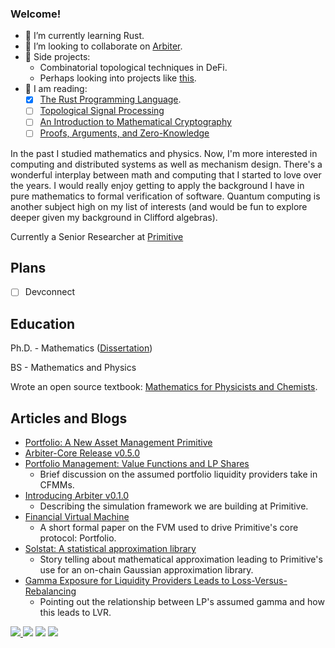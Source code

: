 ### Welcome!

- 🌱 I’m currently learning Rust.
- 👯 I’m looking to collaborate on [Arbiter](https://github.com/primitivefinance/arbiter).
- 🔭 Side projects: 
  - Combinatorial topological techniques in DeFi. 
  - Perhaps looking into projects like [this](https://github.com/Lichtso/geometric_algebra/).
- 📖 I am reading: 
  - [x] [The Rust Programming Language](https://www.amazon.com/Hooked-How-Build-Habit-Forming-Products/dp/1591847788/ref=sr_1_1?crid=BD92KKAWTTD3&keywords=hooked+book+nir+eyal&sprefix=hooked+book+nir%2Caps%2C191&sr=8-1](https://www.amazon.com/Atomic-Habits-James-Clear-audiobook/dp/B07RFSSYBH/ref=sr_1_1?gclid=CjwKCAiAv9ucBhBXEiwA6N8nYE0XOb4sp8UveSF580IxLNtdIlZRCIcxyVvWYeaY9pngMsGdZoMh9xoCr9QQAvD_BwE&hvadid=390244329573&hvdev=c&hvlocphy=9028896&hvnetw=g&hvqmt=e&hvrand=17220615911703307944&hvtargid=kwd-679783660480&hydadcr=19140_10195819&keywords=atomic+habits+an+easy&qid=1670873960&sr=8-1)](https://doc.rust-lang.org/book/)).
  - [ ] [Topological Signal Processing](https://link.springer.com/book/10.1007/978-3-642-36104-3)
  - [ ] [An Introduction to Mathematical Cryptography](https://www.google.com/search?client=safari&rls=en&q=an+introduction+to+mathematical+cryptography&ie=UTF-8&oe=UTF-8)
  - [ ] [Proofs, Arguments, and Zero-Knowledge](https://people.cs.georgetown.edu/jthaler/ProofsArgsAndZK.html)

In the past I studied mathematics and physics. Now, I'm more interested in computing and distributed systems as well as mechanism design. There's a wonderful interplay between math and computing that I started to love over the years. I would really enjoy getting to apply the background I have in pure mathematics to formal verification of software. Quantum computing is another subject high on my list of interests (and would be fun to explore deeper given my background in Clifford algebras).

Currently a Senior Researcher at [Primitive](https://github.com/primitivefinance)

## Plans
- [ ] Devconnect

## Education

Ph.D. - Mathematics ([Dissertation](https://mountainscholar.org/bitstream/handle/10217/235741/Roberts_colostate_0053A_17417.pdf?sequence=1))

BS - Mathematics and Physics 

Wrote an open source textbook: [Mathematics for Physicists and Chemists](https://github.com/Autoparallel/mathematics_for_physicists_and_chemists).

## Articles and Blogs 
- [Portfolio: A New Asset Management Primitive](https://www.primitive.xyz/blog/portfolio_v1.5.0-beta)
- [Arbiter-Core Release v0.5.0](https://www.primitive.xyz/blog/arbiter_core_v0.5.0)
- [Portfolio Management: Value Functions and LP Shares](https://www.primitive.xyz/blog/portfolio_value)
  - Brief discussion on the assumed portfolio liquidity providers take in CFMMs.
- [Introducing Arbiter v0.1.0](https://www.primitive.xyz/blog/introducing_arbiter)
  - Describing the simulation framework we are building at Primitive.
- [Financial Virtual Machine](https://www.primitive.xyz/papers/yellow.pdf)
  - A short formal paper on the FVM used to drive Primitive's core protocol: Portfolio.
- [Solstat: A statistical approximation library](https://www.primitive.xyz/blog/solstat)
  - Story telling about mathematical approximation leading to Primitive's use for an on-chain Gaussian approximation library.
- [Gamma Exposure for Liquidity Providers Leads to Loss-Versus-Rebalancing](https://primitivexyz.substack.com/p/gamma-exposure-for-liquidity-providers)
  - Pointing out the relationship between LP's assumed gamma and how this leads to LVR.

<a href="https://twitter.com/Autoparallel" ><img src="https://img.shields.io/twitter/follow/Autoparallel.svg?style=social" /> </a>
![](https://img.shields.io/github/stars/Autoparallel?style=social)
![](https://img.shields.io/github/last-commit/Autoparallel/Autoparallel)
![](https://visitor-badge.laobi.icu/badge?page_id=Autoparallel)
